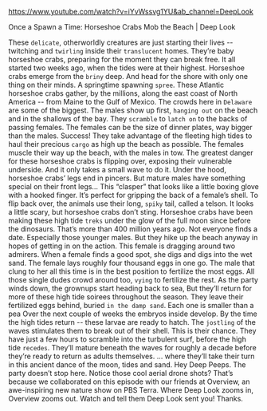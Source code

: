 https://www.youtube.com/watch?v=iYvWssvg1YU&ab_channel=DeepLook

Once a Spawn a Time: Horseshoe Crabs Mob the Beach | Deep Look

These `delicate`, otherworldly creatures are just starting their lives -- twitching and `twirling` inside their `translucent` homes. They’re baby horseshoe crabs, preparing for the moment they can break free. It all started two weeks ago, when the tides were at their highest. Horseshoe crabs emerge from the `briny` deep. And head for the shore with only one thing on their minds. A springtime spawning `spree`. These Atlantic horseshoe crabs gather, by the millions, along the east coast of North America -- from Maine to the Gulf of Mexico. The crowds here in `Delaware` are some of the biggest. The males show up first, `hanging out` on the beach and in the shallows of the bay. They `scramble` to `latch on` to the backs of passing females. The females can be the size of dinner plates, way bigger than the males. Success! They take advantage of the fleeting high tides to haul their precious `cargo` as high up the beach as possible. The females muscle their way up the beach, with the males in tow. The greatest danger for these horseshoe crabs is flipping over, exposing their vulnerable underside. And it only takes a small wave to do it. Under the hood, horseshoe crabs’ legs end in pincers. But mature males have something special on their front legs… This “clasper” that looks like a little boxing glove with a hooked finger. It’s perfect for gripping the back of a female’s shell. To flip back over, the animals use their long, `spiky` tail, called a telson. It looks a little scary, but horseshoe crabs don’t sting. Horseshoe crabs have been making these high tide `treks` under the glow of the full moon since before the dinosaurs. That’s more than 400 million years ago. Not everyone finds a date. Especially those younger males. But they hike up the beach anyway in hopes of getting in on the action. This female is dragging around two admirers. When a female finds a good spot, she digs and digs into the wet sand. The female lays roughly four thousand eggs in one go. The male that clung to her all this time is in the best position to fertilize the most eggs. All those single dudes crowd around too, `vying` to fertilize the rest. As the party winds down, the grownups start heading back to sea, But they’ll return for more of these high tide soirees throughout the season. They leave their fertilized eggs behind, buried `in the damp sand`. Each one is smaller than a pea Over the next couple of weeks the embryos inside develop. By the time the high tides return -- these larvae are ready to hatch. The `jostling` of the waves stimulates them to break out of their shell. This is their chance. They have just a few hours to scramble into the turbulent surf, before the high tide `recedes`. They’ll mature beneath the waves for roughly a decade before they’re ready to return as adults themselves. … where they’ll take their turn in this ancient dance of the moon, tides and sand. Hey Deep Peeps. The party doesn’t stop here. Notice those cool aerial drone shots? That’s because we collaborated on this episode with our friends at Overview, an awe-inspiring new nature show on PBS Terra. Where Deep Look zooms in, Overview zooms out. Watch and tell them Deep Look sent you! Thanks. 